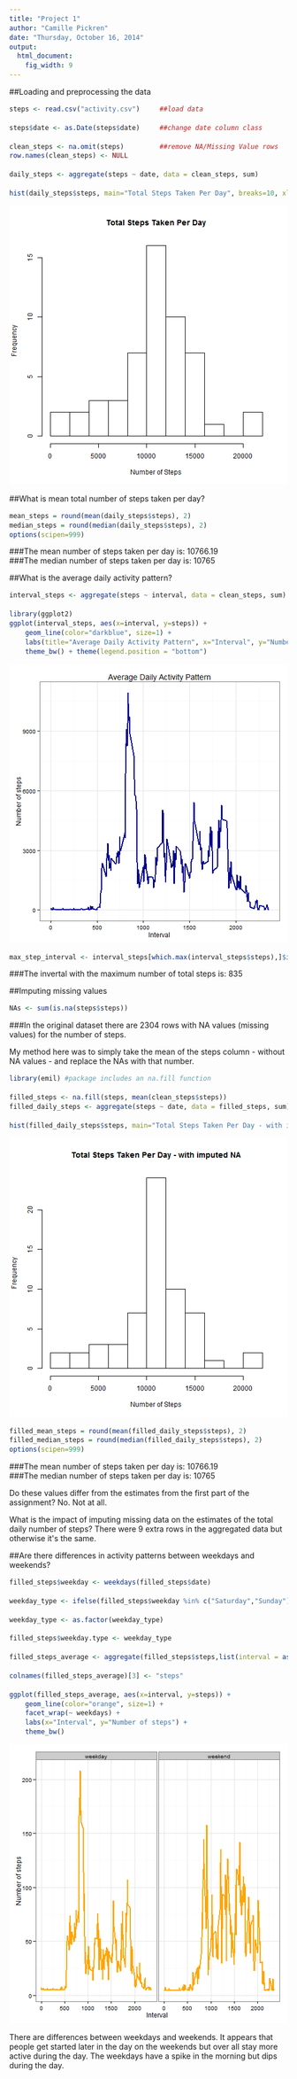 ```yaml
---
title: "Project 1"
author: "Camille Pickren"
date: "Thursday, October 16, 2014"
output:
  html_document:
    fig_width: 9
---
```

##Loading and preprocessing the data  


```r
steps <- read.csv("activity.csv")     ##load data

steps$date <- as.Date(steps$date)     ##change date column class

clean_steps <- na.omit(steps)         ##remove NA/Missing Value rows
row.names(clean_steps) <- NULL 

daily_steps <- aggregate(steps ~ date, data = clean_steps, sum)

hist(daily_steps$steps, main="Total Steps Taken Per Day", breaks=10, xlab="Number of Steps")
```

![plot of chunk unnamed-chunk-1](figure/unnamed-chunk-1.png) 

##What is mean total number of steps taken per day?


```r
mean_steps = round(mean(daily_steps$steps), 2)
median_steps = round(median(daily_steps$steps), 2)
options(scipen=999)
```

###The mean number of steps taken per day is: 10766.19   
###The median number of steps taken per day is: 10765

##What is the average daily activity pattern?


```r
interval_steps <- aggregate(steps ~ interval, data = clean_steps, sum)

library(ggplot2)
ggplot(interval_steps, aes(x=interval, y=steps)) +   
    geom_line(color="darkblue", size=1) +  
    labs(title="Average Daily Activity Pattern", x="Interval", y="Number of steps") +  
    theme_bw() + theme(legend.position = "bottom")
```

![plot of chunk unnamed-chunk-3](figure/unnamed-chunk-3.png) 

```r
max_step_interval <- interval_steps[which.max(interval_steps$steps),]$interval
```

###The invertal with the maximum number of total steps is: 835

##Imputing missing values


```r
NAs <- sum(is.na(steps$steps))
```

###In the original dataset there are 2304 rows with NA values (missing values) for the number of steps.

My method here was to simply take the mean of the steps column - without NA values - and replace the NAs with that number. 


```r
library(emil) #package includes an na.fill function

filled_steps <- na.fill(steps, mean(clean_steps$steps))
filled_daily_steps <- aggregate(steps ~ date, data = filled_steps, sum)

hist(filled_daily_steps$steps, main="Total Steps Taken Per Day - with imputed NA", breaks=10, xlab="Number of Steps")
```

![plot of chunk unnamed-chunk-5](figure/unnamed-chunk-5.png) 

```r
filled_mean_steps = round(mean(filled_daily_steps$steps), 2)
filled_median_steps = round(median(filled_daily_steps$steps), 2)
options(scipen=999)
```

###The mean number of steps taken per day is: 10766.19   
###The median number of steps taken per day is: 10765

Do these values differ from the estimates from the first part of the assignment? No. Not at all.

What is the impact of imputing missing data on the estimates of the total daily number of steps? There were 9 extra rows in the aggregated data but otherwise it's the same. 

##Are there differences in activity patterns between weekdays and weekends?


```r
filled_steps$weekday <- weekdays(filled_steps$date)

weekday_type <- ifelse(filled_steps$weekday %in% c("Saturday","Sunday"),"weekend", "weekday")

weekday_type <- as.factor(weekday_type)

filled_steps$weekday.type <- weekday_type

filled_steps_average <- aggregate(filled_steps$steps,list(interval = as.numeric(as.character(filled_steps$interval)), weekdays = filled_steps$weekday.type), FUN = "mean")

colnames(filled_steps_average)[3] <- "steps"

ggplot(filled_steps_average, aes(x=interval, y=steps)) + 
    geom_line(color="orange", size=1) + 
    facet_wrap(~ weekdays) +
    labs(x="Interval", y="Number of steps") +
    theme_bw()
```

![plot of chunk unnamed-chunk-6](figure/unnamed-chunk-6.png) 

There are differences between weekdays and weekends. It appears that people get started later in the day on the weekends but over all stay more active during the day. The weekdays have a spike in the morning but dips during the day. 
